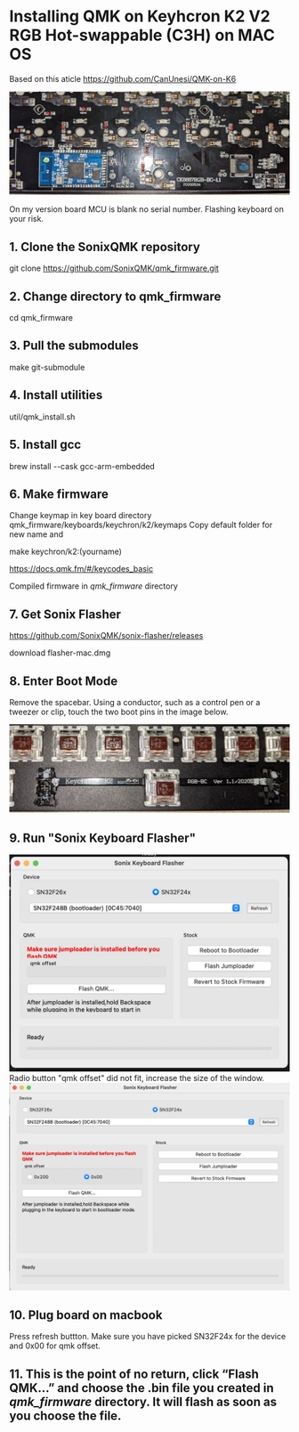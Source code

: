 # Installing QMK on Keyhcron K2 V2 RGB Hot-swappable (C3H) on MAC OS

Based on this aticle https://github.com/CanUnesi/QMK-on-K6

![](https://raw.githubusercontent.com/netzen86/keychronK2_qmk/main/img/chip.jpg)

On my version board MCU is blank no serial number. Flashing keyboard on your risk.

## 1. Clone the SonixQMK repository 
git clone https://github.com/SonixQMK/qmk_firmware.git

## 2. Change directory to qmk_firmware
cd qmk_firmware

## 3. Pull the submodules
make git-submodule

## 4. Install utilities
util/qmk_install.sh

## 5. Install gcc 
brew install --cask gcc-arm-embedded 

## 6. Make firmware
Change keymap in key board directory qmk_firmware/keyboards/keychron/k2/keymaps
Copy default folder for new name and 

make keychron/k2:(yourname)

https://docs.qmk.fm/#/keycodes_basic


Compiled firmware in *qmk_firmware* directory  

## 7. Get Sonix Flasher
https://github.com/SonixQMK/sonix-flasher/releases

download flasher-mac.dmg

## 8. Enter Boot Mode

Remove the spacebar. Using a conductor, such as a control pen or a tweezer or clip, touch the two boot pins in the image below. 

![](https://raw.githubusercontent.com/netzen86/keychronK2_qmk/main/img/boot_pins.jpg)

## 9. Run "Sonix Keyboard Flasher"
![](https://raw.githubusercontent.com/netzen86/keychronK2_qmk/main/img/sonixflash2.jpg)
Radio button "qmk offset" did not fit, increase the size of the window.
![](https://raw.githubusercontent.com/netzen86/keychronK2_qmk/main/img/sonixflash1.jpg)

## 10. Plug board on macbook
Press refresh buttton. Make sure you have picked SN32F24x for the device and 0x00 for qmk offset.

## 11. This is the point of no return, click “Flash QMK…” and choose the .bin file you created in *qmk_firmware* directory. It will flash as soon as you choose the file.

